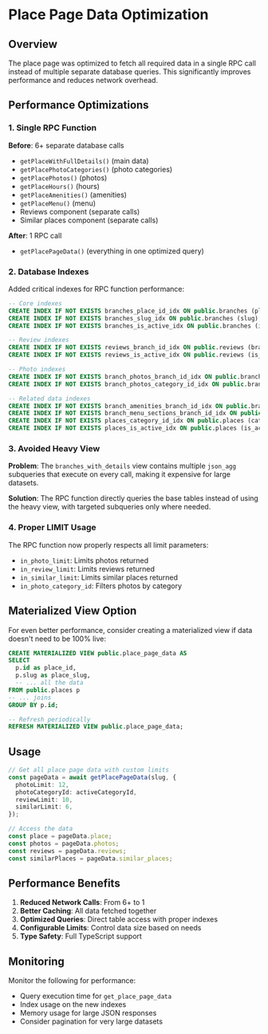 # Place Page Data Optimization

## Overview

The place page was optimized to fetch all required data in a single RPC call instead of multiple separate database queries. This significantly improves performance and reduces network overhead.

## Performance Optimizations

### 1. Single RPC Function

**Before**: 6+ separate database calls

- `getPlaceWithFullDetails()` (main data)
- `getPlacePhotoCategories()` (photo categories)
- `getPlacePhotos()` (photos)
- `getPlaceHours()` (hours)
- `getPlaceAmenities()` (amenities)
- `getPlaceMenu()` (menu)
- Reviews component (separate calls)
- Similar places component (separate calls)

**After**: 1 RPC call

- `getPlacePageData()` (everything in one optimized query)

### 2. Database Indexes

Added critical indexes for RPC function performance:

```sql
-- Core indexes
CREATE INDEX IF NOT EXISTS branches_place_id_idx ON public.branches (place_id);
CREATE INDEX IF NOT EXISTS branches_slug_idx ON public.branches (slug);
CREATE INDEX IF NOT EXISTS branches_is_active_idx ON public.branches (is_active);

-- Review indexes
CREATE INDEX IF NOT EXISTS reviews_branch_id_idx ON public.reviews (branch_id);
CREATE INDEX IF NOT EXISTS reviews_is_active_idx ON public.reviews (is_active);

-- Photo indexes
CREATE INDEX IF NOT EXISTS branch_photos_branch_id_idx ON public.branch_photos (branch_id);
CREATE INDEX IF NOT EXISTS branch_photos_category_id_idx ON public.branch_photos (photo_category_id);

-- Related data indexes
CREATE INDEX IF NOT EXISTS branch_amenities_branch_id_idx ON public.branch_amenities (branch_id);
CREATE INDEX IF NOT EXISTS branch_menu_sections_branch_id_idx ON public.branch_menu_sections (branch_id);
CREATE INDEX IF NOT EXISTS places_category_id_idx ON public.places (category_id);
CREATE INDEX IF NOT EXISTS places_is_active_idx ON public.places (is_active);
```

### 3. Avoided Heavy View

**Problem**: The `branches_with_details` view contains multiple `json_agg` subqueries that execute on every call, making it expensive for large datasets.

**Solution**: The RPC function directly queries the base tables instead of using the heavy view, with targeted subqueries only where needed.

### 4. Proper LIMIT Usage

The RPC function now properly respects all limit parameters:

- `in_photo_limit`: Limits photos returned
- `in_review_limit`: Limits reviews returned
- `in_similar_limit`: Limits similar places returned
- `in_photo_category_id`: Filters photos by category

## Materialized View Option

For even better performance, consider creating a materialized view if data doesn't need to be 100% live:

```sql
CREATE MATERIALIZED VIEW public.place_page_data AS
SELECT
  p.id as place_id,
  p.slug as place_slug,
  -- ... all the data
FROM public.places p
-- ... joins
GROUP BY p.id;

-- Refresh periodically
REFRESH MATERIALIZED VIEW public.place_page_data;
```

## Usage

```typescript
// Get all place page data with custom limits
const pageData = await getPlacePageData(slug, {
  photoLimit: 12,
  photoCategoryId: activeCategoryId,
  reviewLimit: 10,
  similarLimit: 6,
});

// Access the data
const place = pageData.place;
const photos = pageData.photos;
const reviews = pageData.reviews;
const similarPlaces = pageData.similar_places;
```

## Performance Benefits

1. **Reduced Network Calls**: From 6+ to 1
2. **Better Caching**: All data fetched together
3. **Optimized Queries**: Direct table access with proper indexes
4. **Configurable Limits**: Control data size based on needs
5. **Type Safety**: Full TypeScript support

## Monitoring

Monitor the following for performance:

- Query execution time for `get_place_page_data`
- Index usage on the new indexes
- Memory usage for large JSON responses
- Consider pagination for very large datasets
